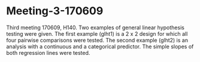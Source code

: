 # Meeting-3-170609
Third meeting 170609, H140.
Two examples of general linear hypothesis testing were given. 
The first example (glht1) is a 2 x 2 design for which all four pairwise comparisons were tested.
The second example (glht2) is an analysis with a continuous and a categorical predictor. The simple slopes of both regression lines were tested.
